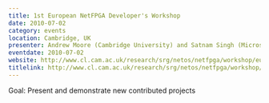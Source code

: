 ```yaml
---
title: 1st European NetFPGA Developer's Workshop
date: 2010-07-02
category: events
location: Cambridge, UK
presenter: Andrew Moore (Cambridge University) and Satnam Singh (Microsoft Research)
eventdate: 2010-07-02
website: http://www.cl.cam.ac.uk/research/srg/netos/netfpga/workshop/eurodev2010/
titlelink: http://www.cl.cam.ac.uk/research/srg/netos/netfpga/workshop/eurodev2010/
---
```


Goal: Present and demonstrate new contributed projects
